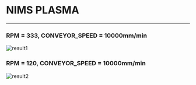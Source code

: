 # NIMS PLASMA
---

### RPM = 333, CONVEYOR_SPEED = 10000mm/min
![result1](https://raw.githubusercontent.com/krispediadot/nims_plasma/f41ffe59603250b2c6f4faf89f3a5446e38dc487/333_10000_1024x512/2022-01-20%2014%3A18%3A10.520170.jpg?token=GHSAT0AAAAAABK5ILTZJ2OZ4ZASWPA7LSA4YP2R36Q)

### RPM = 120, CONVEYOR_SPEED = 10000mm/min
![result2](https://raw.githubusercontent.com/krispediadot/nims_plasma/f41ffe59603250b2c6f4faf89f3a5446e38dc487/120_10000_1024_512/2022-01-20%2014%3A21%3A01.723971.jpg?token=GHSAT0AAAAAABK5ILTYOBOVAGGICQHY7LQUYP2R4MQ)
